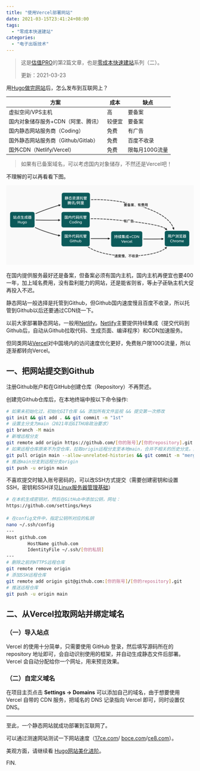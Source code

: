 ```yaml
---
title: "使用Vercel部署网站"
date: 2021-03-15T23:41:24+08:00
tags:
  - "零成本快速建站"
categories:
  - "电子出版技术"
---
```


> 这是[估值PRO](guzhi.pro)的第2篇文章，也是[零成本快速建站](/tags/零成本快速建站/)系列（二）。
>
> 更新：2021-03-23

用[Hugo做完网站](../用静态网站生成器HUGO/)后，怎么发布到互联网上？

| 方案                                | 成本   | 缺点           |
| ----------------------------------- | ------ | -------------- |
| 虚拟空间/VPS主机                    | 高     | 要备案         |
| 国内对象储存服务+CDN（阿里、腾讯）  | 较便宜 | 要备案         |
| 国内静态网站服务商（Coding）        | 免费   | 有广告         |
| 国外静态网站服务商（Github/Gitlab） | 免费   | 百度不收录     |
| 国外CDN（Netlify/Vercel）           | 免费   | 限每月100G流量 |

> 如果有已备案域名，可以考虑国内对象储存，不然还是Vercel吧！

<!--more-->

不理解的可以再看看下图。

![网站部署示意图](%E7%BD%91%E7%AB%99%E9%83%A8%E7%BD%B2%E7%A4%BA%E6%84%8F%E5%9B%BE.png)

在国内提供服务最好还是备案，但备案必须有国内主机，国内主机再便宜也要400一年，加上域名费用，没有盈利能力的网站，还是能省则省，等~~上了正轨~~主机大促再投入不迟。

静态网站一般选择是托管到Github，但Github国内速度慢且百度不收录，所以托管到Github以后还要通过CDN绕一下。

以前大家部署静态网站，一般用[Netlify](https://www.netlify.com/)。[Netlify](https://www.netlify.com/)主要提供持续集成（提交代码到Github后，自动从Github拉取代码、生成页面、编译程序）和CDN加速服务。

但同类网站[Vercel](https://vercel.com/)对中国境内的访问速度优化更好，免费账户限100G流量，所以逐渐都转向Vercel。

## 一、把网站提交到Github

注册Github账户和在GitHub创建仓库（Repository）不再赘述。

创建完Github仓库后，在本地终端中按以下命令操作:

```bash
# 如果未初始化过，初始化GIT仓库 && 添加所有文件监视 && 提交第一次修改
git init && git add . && git commit -m "1st"
# 设置主分支为main（2021年后GITHUB政治要求）
git branch -M main
# 新增远程分支
git remote add origin https://github.com/[你的账号]/[你的repository].git
# 如果远程仓库原来不为空仓库，拉取origin远程分支至本地main，合并不相关的历史分支。如果为空，不需要以下命令
git pull origin main --allow-unrelated-histories && git commit -m "merge remote"  
# 推送main分支到远程分支origin
git push -u origin main
```

不喜欢提交时输入账号密码的，可以改SSH方式提交（需要创建密钥和设置SSH，密钥和SSH详见[Linux服务器管理基础](../Linux服务器管理基础/)）

```bash
# 在本机生成密钥对，然后在GitHub中添加公钥，网址：
https://github.com/settings/keys

# 在config文件中，指定公钥所对应的私钥
nano ~/.ssh/config
---
Host github.com
        HostName github.com
        IdentityFile ~/.ssh/[你的私钥]
---        
# 删除之前的HTTPS远程仓库
git remote remove origin 
# 添加SSH远程仓库
git remote add origin git@github.com:[你的账号]/[你的repository].git
# 推送远程仓库
git push -u origin main
```

## 二、从Vercel拉取网站并绑定域名

### （一）导入站点

Vercel 的使用十分简单，只需要使用 GitHub 登录，然后填写源码所在的 repository 地址即可，会自动识别使用的框架，并自动生成静态文件后部署。Vercel 会自动分配给你一个网址，用来预览效果。

### （二）自定义域名

在项目主页点击 **Settings -> Domains** 可以添加自己的域名，由于想要使用 Vercel 自带的 CDN 服务，把域名的 DNS 记录指向 Vercel 即可，同时设置仅 DNS。

---

至此，一个静态网站就成功部署到互联网了。

可以通过测速网站测试一下网站速度（[17ce.com](17ce.com)/ [boce.com](boce.com)/[ce8.com](ce8.com)）。

美观方面，请继续看 [Hugo网站美化进阶](../hugo网站美化进阶/)。

FIN.





